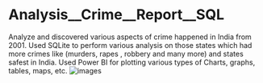 # Analysis__Crime__Report__SQL
Analyze  and discovered various aspects of crime happened in India from 2001. 
Used SQLite to perform various analysis   on those states which had  more crimes like (murders,  rapes , robbery and many more) and states safest in India. 
Used Power BI for plotting various types of Charts, graphs, tables, maps, etc.
![images](https://github.com/SabahatKhan34/Analysis__Crime__Report__SQL/assets/103644874/1027cff1-d34a-44c4-8ca2-94dca4b9eac8)

